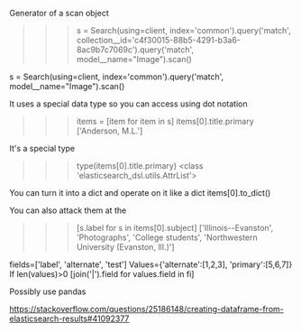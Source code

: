 
Generator of a scan object

>>> s = Search(using=client, index='common').query('match', collection__id='c4f30015-88b5-4291-b3a6-8ac9b7c7069c').query('match', model__name="Image").scan()

s = Search(using=client, index='common').query('match', model__name="Image").scan()


It uses a special data type so you can access using dot notation
>>> items = [item for item in s]
>>> items[0].title.primary
['Anderson, M.L.']

It's a special type
>>> type(items[0].title.primary)
<class 'elasticsearch_dsl.utils.AttrList'>


You can turn it into a dict and operate on it like a dict
items[0].to_dict()

You can also attack them at the 
>>> [s.label for s in items[0].subject]
['Illinois--Evanston', 'Photographs', 'College students', 'Northwestern University (Evanston, Ill.)']

fields=['label', 'alternate', 'test']
Values={'alternate':[1,2,3], 'primary':[5,6,7]}
If len(values)>0
[join('|').field for values.field in fi]

Possibly use pandas 

https://stackoverflow.com/questions/25186148/creating-dataframe-from-elasticsearch-results#41092377

